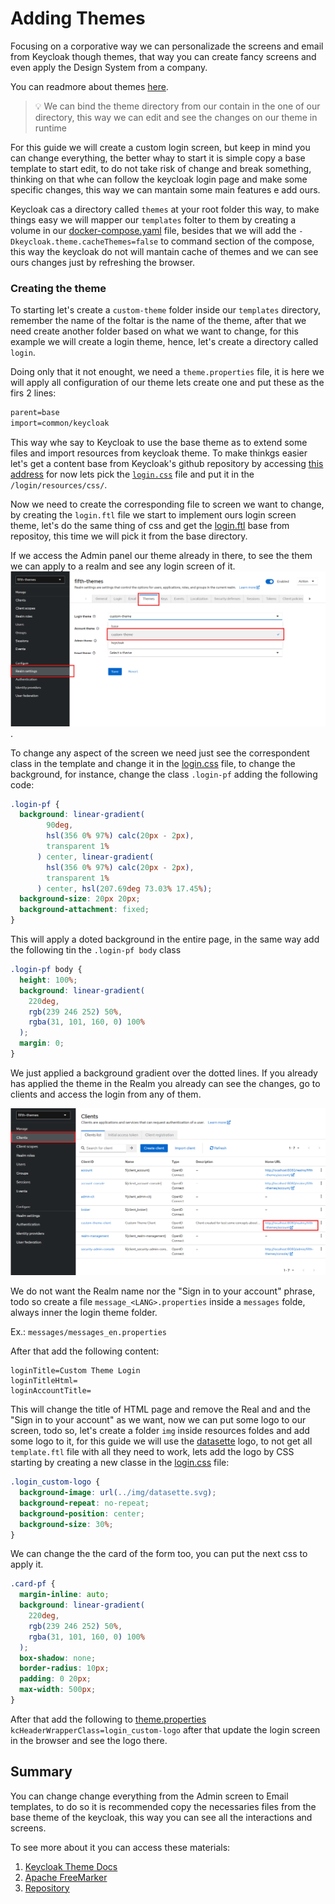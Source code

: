 # Adding Themes

Focusing on a corporative way we can personalizade the screens and email from Keycloak though themes, that way you can create fancy screens and even apply the Design System from a company.

You can readmore about themes [here](https://www.keycloak.org/docs/latest/server_development/#_themes).

> :bulb: We can bind the theme directory from our contain in the one of our directory, this way we can edit and see the changes on our theme in runtime

For this guide we will create a custom login screen, but keep in mind you can change everything, the better whay to start it is simple copy a base template to start edit, to do not take risk of change and break something, thinking on that whe can follow the keycloak login page and make some specific changes, this way we can mantain some main features e add ours.

Keycloak cas a directory called `themes` at your root folder this way, to make things easy we will mapper our `templates` folter to them by creating a volume in our [docker-compose.yaml](../docker-compose.yaml) file, besides that we will add the `-Dkeycloak.theme.cacheThemes=false` to command section of the compose, this way the keycloak do not will mantain cache of themes and we can see ours changes just by refreshing the browser.

### Creating the theme

To starting let's create a `custom-theme` folder inside our `templates` directory, remember the name of the foltar is the name of the theme, after that we need create another folder based on what we want to change, for this example we will create a login theme, hence, let's create a directory called `login`.

Doing only that it not enought, we need a `theme.properties` file, it is here we will apply all configuration of our theme lets create one and put these as the firs 2 lines:

```txt
parent=base
import=common/keycloak
```

This way whe say to Keycloak to use the base theme as to extend some files and import resources from keycloak theme. To make thinkgs easier let's get a content base from Keycloak's github repository by accessing [this address](https://github.com/keycloak/keycloak/tree/archive/release/25.0/themes) for now lets pick the [`login.css`](https://github.com/keycloak/keycloak/blob/archive/release/25.0/themes/src/main/resources/theme/keycloak/login/resources/css/login.css) file and put it in the `/login/resources/css/`.

Now we need to create the corresponding file to screen we want to change, by creating the `login.ftl` file we start to implement ours login screen theme, let's do the same thing of css and get the [login.ftl](https://github.com/keycloak/keycloak/blob/archive/release/25.0/themes/src/main/resources/theme/base/login/login.ftl) base from repositoy, this time we will pick it from the base directory.

If we access the Admin panel our theme already in there, to see the them we can apply to a realm and see any login screen of it.
![Apply theme](./images/theme_apply.png).

To change any aspect of the screen we need just see the correspondent class in the template and change it in the [login.css](./templates/custom-theme/login/resources/css/login.css) file, to change the background, for instance, change the class `.login-pf` adding the following code:

```css
.login-pf {
  background: linear-gradient(
        90deg,
        hsl(356 0% 97%) calc(20px - 2px),
        transparent 1%
      ) center, linear-gradient(
        hsl(356 0% 97%) calc(20px - 2px),
        transparent 1%
      ) center, hsl(207.69deg 73.03% 17.45%);
  background-size: 20px 20px;
  background-attachment: fixed;
}
```

This will apply a doted background in the entire page, in the same way add the following tin the `.login-pf body` class

```css
.login-pf body {
  height: 100%;
  background: linear-gradient(
    220deg,
    rgb(239 246 252) 50%,
    rgba(31, 101, 160, 0) 100%
  );
  margin: 0;
}
```

We just applied a background gradient over the dotted lines. If you already has applied the theme in the Realm you already can see the changes, go to clients and access the login from any of them.

![Theme login screen](./images/theme_login_screen.png)

We do not want the Realm name nor the "Sign in to your account" phrase, todo so create a file `message_<LANG>.properties` inside a `messages` folde, always inner the login theme folder.

Ex.: `messages/messages_en.properties`

After that add the following content:

```properties
loginTitle=Custom Theme Login
loginTitleHtml=
loginAccountTitle=
```

This will change the title of HTML page and remove the Real and and the "Sign in to your account" as we want, now we can put some logo to our screen, todo so, let's create a folder `img` inside resources foldes and add some logo to it, for this guide we will use the [datasette](https://datasette.io/) logo, to not get all `template.ftl` file with all they need to work, lets add the logo by CSS starting by creating a new classe in the [login.css](./templates/custom-theme/login/resources/css/login.css) file:

```css
.login_custom-logo {
  background-image: url(../img/datasette.svg);
  background-repeat: no-repeat;
  background-position: center;
  background-size: 30%;
}
```

We can change the the card of the form too, you can put the next css to apply it.

```css
.card-pf {
  margin-inline: auto;
  background: linear-gradient(
    220deg,
    rgb(239 246 252) 50%,
    rgba(31, 101, 160, 0) 100%
  );
  box-shadow: none;
  border-radius: 10px;
  padding: 0 20px;
  max-width: 500px;
}
```

After that add the following to [theme.properties](./templates/custom-theme/login/theme.properties) `kcHeaderWrapperClass=login_custom-logo` after that update the login screen in the browser and see the logo there.

## Summary
You can change change everything from the Admin screen to Email templates, to do so it is recommended copy the necessaries files from the base theme of the keycloak, this way you can see all the interactions and screens.

To see more about it you can access these materials:

1. [Keycloak Theme Docs](https://www.keycloak.org/docs/latest/server_development/#_themes)
2. [Apache FreeMarker](https://freemarker.apache.org/index.html)
3. [Repository](https://github.com/keycloak/keycloak/tree/archive/release/25.0/themes)
